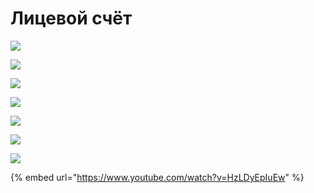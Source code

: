 # Лицевой счёт

![](../../.gitbook/assets/Screenshot\_406.png)

![](<../../.gitbook/assets/Screenshot\_409 (2).png>)

![](../../.gitbook/assets/Screenshot\_410.png)

![](../../.gitbook/assets/Screenshot\_412.png)

![](<../../.gitbook/assets/Screenshot\_413 (1).png>)

![](<../../.gitbook/assets/Screenshot\_414 (1).png>)

![](../../.gitbook/assets/Screenshot\_415.png)

{% embed url="https://www.youtube.com/watch?v=HzLDyEpIuEw" %}
